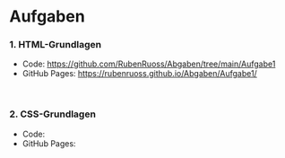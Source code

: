 # Aufgaben

### **1. HTML-Grundlagen**
 * Code: https://github.com/RubenRuoss/Abgaben/tree/main/Aufgabe1
 * GitHub Pages: https://rubenruoss.github.io/Abgaben/Aufgabe1/
 
</br> 

### **2. CSS-Grundlagen**
  * Code:
  * GitHub Pages: 